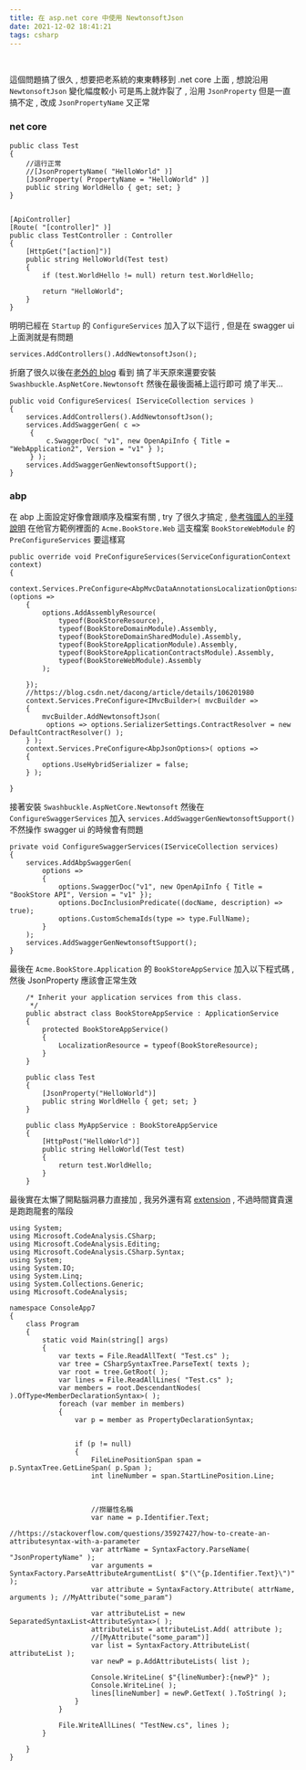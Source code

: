 ```yaml
---
title: 在 asp.net core 中使用 NewtonsoftJson
date: 2021-12-02 18:41:21
tags: csharp
---
```

&nbsp;
<!-- more -->
這個問題搞了很久 , 想要把老系統的東東轉移到 .net core 上面 , 想說沿用 `NewtonsoftJson` 變化幅度較小
可是馬上就炸裂了 , 沿用 `JsonProperty` 但是一直搞不定 , 改成 `JsonPropertyName` 又正常
### net core
```
public class Test
{
	//這行正常
	//[JsonPropertyName( "HelloWorld" )]
	[JsonProperty( PropertyName = "HelloWorld" )]
	public string WorldHello { get; set; }
}


[ApiController]
[Route( "[controller]" )]
public class TestController : Controller
{
	[HttpGet("[action]")]
	public string HelloWorld(Test test)
	{
		if (test.WorldHello != null) return test.WorldHello;

		return "HelloWorld";
	}
}
```

明明已經在 `Startup` 的 `ConfigureServices` 加入了以下這行 , 但是在 swagger ui 上面測就是有問題
```
services.AddControllers().AddNewtonsoftJson();
```
折磨了很久以後在[老外的 blog](https://dotnetcoretutorials.com/2020/01/31/using-swagger-in-net-core-3/) 看到
搞了半天原來還要安裝 `Swashbuckle.AspNetCore.Newtonsoft` 然後在最後面補上這行即可 燒了半天...
```
public void ConfigureServices( IServiceCollection services )
{
	services.AddControllers().AddNewtonsoftJson();
	services.AddSwaggerGen( c =>
	 {
		 c.SwaggerDoc( "v1", new OpenApiInfo { Title = "WebApplication2", Version = "v1" } );
	 } );
	services.AddSwaggerGenNewtonsoftSupport();
}

```

### abp
在 abp 上面設定好像會跟順序及檔案有關 , try 了很久才搞定 , [參考強國人的半殘說明](https://blog.csdn.net/dacong/article/details/106201980)
在他官方範例裡面的 `Acme.BookStore.Web` 這支檔案 `BookStoreWebModule` 的 `PreConfigureServices` 要這樣寫
```
public override void PreConfigureServices(ServiceConfigurationContext context)
{
	context.Services.PreConfigure<AbpMvcDataAnnotationsLocalizationOptions>(options =>
	{
		options.AddAssemblyResource(
			typeof(BookStoreResource),
			typeof(BookStoreDomainModule).Assembly,
			typeof(BookStoreDomainSharedModule).Assembly,
			typeof(BookStoreApplicationModule).Assembly,
			typeof(BookStoreApplicationContractsModule).Assembly,
			typeof(BookStoreWebModule).Assembly
		);

	});
	//https://blog.csdn.net/dacong/article/details/106201980
	context.Services.PreConfigure<IMvcBuilder>( mvcBuilder =>
	{
		mvcBuilder.AddNewtonsoftJson(
		 options => options.SerializerSettings.ContractResolver = new DefaultContractResolver() );
	} );
	context.Services.PreConfigure<AbpJsonOptions>( options =>
	{
		options.UseHybridSerializer = false;
	} );

}
```

接著安裝 `Swashbuckle.AspNetCore.Newtonsoft` 然後在 `ConfigureSwaggerServices` 加入 `services.AddSwaggerGenNewtonsoftSupport()`
不然操作 swagger ui 的時候會有問題
```
private void ConfigureSwaggerServices(IServiceCollection services)
{
	services.AddAbpSwaggerGen(
		options =>
		{
			options.SwaggerDoc("v1", new OpenApiInfo { Title = "BookStore API", Version = "v1" });
			options.DocInclusionPredicate((docName, description) => true);
			options.CustomSchemaIds(type => type.FullName);
		}
	);
	services.AddSwaggerGenNewtonsoftSupport();
}
```

最後在 `Acme.BookStore.Application` 的 `BookStoreAppService` 加入以下程式碼 , 然後 JsonProperty 應該會正常生效
```
    /* Inherit your application services from this class.
     */
    public abstract class BookStoreAppService : ApplicationService
    {
        protected BookStoreAppService()
        {
            LocalizationResource = typeof(BookStoreResource);
        }
    }

    public class Test
    {
        [JsonProperty("HelloWorld")]
        public string WorldHello { get; set; }
    }

    public class MyAppService : BookStoreAppService
    {
        [HttpPost("HelloWorld")]
        public string HelloWorld(Test test)
        {
            return test.WorldHello;
        }
    }

```

最後實在太懶了開點腦洞暴力直接加 , 我另外還有寫 [extension](https://github.com/weber87na/VSIXProjectMultiLang) , 不過時間寶貴還是跑跑龍套的階段
```
using System;
using Microsoft.CodeAnalysis.CSharp;
using Microsoft.CodeAnalysis.Editing;
using Microsoft.CodeAnalysis.CSharp.Syntax;
using System;
using System.IO;
using System.Linq;
using System.Collections.Generic;
using Microsoft.CodeAnalysis;

namespace ConsoleApp7
{
    class Program
    {
        static void Main(string[] args)
        {
            var texts = File.ReadAllText( "Test.cs" );
            var tree = CSharpSyntaxTree.ParseText( texts );
            var root = tree.GetRoot( );
            var lines = File.ReadAllLines( "Test.cs" );
            var members = root.DescendantNodes( ).OfType<MemberDeclarationSyntax>( );
            foreach (var member in members)
            {
                var p = member as PropertyDeclarationSyntax;


                if (p != null)
                {
                    FileLinePositionSpan span = p.SyntaxTree.GetLineSpan( p.Span );
                    int lineNumber = span.StartLinePosition.Line;



                    //撈屬性名稱
                    var name = p.Identifier.Text;
                    //https://stackoverflow.com/questions/35927427/how-to-create-an-attributesyntax-with-a-parameter
                    var attrName = SyntaxFactory.ParseName( "JsonPropertyName" );
                    var arguments = SyntaxFactory.ParseAttributeArgumentList( $"(\"{p.Identifier.Text}\")" );
                    var attribute = SyntaxFactory.Attribute( attrName, arguments ); //MyAttribute("some_param")

                    var attributeList = new SeparatedSyntaxList<AttributeSyntax>( );
                    attributeList = attributeList.Add( attribute );
                    //[MyAttribute("some_param")]
                    var list = SyntaxFactory.AttributeList( attributeList );
                    var newP = p.AddAttributeLists( list );

                    Console.WriteLine( $"{lineNumber}:{newP}" );
                    Console.WriteLine( );
                    lines[lineNumber] = newP.GetText( ).ToString( );
                }
            }

            File.WriteAllLines( "TestNew.cs", lines );
        }

    }
}

```
```
